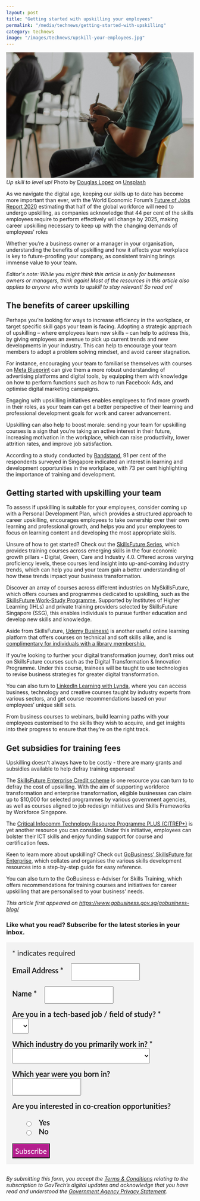 ```yaml
---
layout: post
title: "Getting started with upskilling your employees"
permalink: "/media/technews/getting-started-with-upskilling"
category: technews
image: "/images/technews/upskill-your-employees.jpg"
---
```


![Time to upskill](/images/technews/upskill-your-employees.jpg)
*Up skill to level up!* Photo by <a href="https://unsplash.com/@dougglaslopez?utm_source=unsplash&utm_medium=referral&utm_content=creditCopyText">Douglas Lopez</a> on <a href="https://unsplash.com/photos/WFItslWB89M?utm_source=unsplash&utm_medium=referral&utm_content=creditCopyText">Unsplash</a>
  

As we navigate the digital age, keeping our skills up to date has become more important than ever, with the World Economic Forum’s [Future of Jobs Report 2020](https://www.weforum.org/reports/the-future-of-jobs-report-2020/in-full/infographics-e4e69e4de7) estimating that half of the global workforce will need to undergo upskilling, as companies acknowledge that 44 per cent of the skills employees require to perform effectively will change by 2025, making career upskilling necessary to keep up with the changing demands of employees’ roles

Whether you’re a business owner or a manager in your organisation, understanding the benefits of upskilling and how it affects your workplace is key to future-proofing your company, as consistent training brings immense value to your team.

*Editor's note: While you might think this article is only for buisnesses owners or managers, think again! Most of the resources in this article also applies to anyone who wants to upskill to stay relevant! So read on!*

## The benefits of career upskilling
Perhaps you’re looking for ways to increase efficiency in the workplace, or target specific skill gaps your team is facing. Adopting a strategic approach of upskilling – where employees learn new skills – can help to address this, by giving employees an avenue to pick up current trends and new developments in your industry. This can help to encourage your team members to adopt a problem solving mindset, and avoid career stagnation.

For instance, encouraging your team to familiarise themselves with courses on [Meta Blueprint](https://www.facebook.com/business/learn) can give them a more robust understanding of advertising platforms and digital tools, by equipping them with knowledge on how to perform functions such as how to run Facebook Ads, and optimise digital marketing campaigns.

Engaging with upskilling initiatives enables employees to find more growth in their roles, as your team can get a better perspective of their learning and professional development goals for work and career advancement.

Upskilling can also help to boost morale: sending your team for upskilling courses is a sign that you’re taking an active interest in their future, increasing motivation in the workplace, which can raise productivity, lower attrition rates, and improve job satisfaction.

According to a study conducted by [Randstand](https://www.humanresourcesonline.net/only-43-of-employees-surveyed-in-singapore-are-committed-to-staying-with-their-current-employer), 91 per cent of the respondents surveyed in Singapore indicated an interest in learning and development opportunities in the workplace, with 73 per cent highlighting the importance of training and development.

## Getting started with upskilling your team

To assess if upskilling is suitable for your employees, consider coming up with a Personal Development Plan, which provides a structured approach to career upskilling, encourages employees to take ownership over their own learning and professional growth, and helps you and your employees to focus on learning content and developing the most appropriate skills.

Unsure of how to get started? Check out the [SkillsFuture Series](https://www.enterprisejobskills.gov.sg/content/upgrade-skills/skillsfuture-series.html), which provides training courses across emerging skills in the four economic growth pillars - Digital, Green, Care and Industry 4.0. Offered across varying proficiency levels, these courses lend insight into up-and-coming industry trends, which can help you and your team gain a better understanding of how these trends impact your business transformation.

Discover an array of courses across different industries on MySkillsFuture, which offers courses and programmes dedicated to upskilling, such as the [SkillsFuture Work-Study Programme.](https://programmes.myskillsfuture.gov.sg/WorkStudyIndividualProgrammes/Programme_Summary.aspx) Supported by Institutes of Higher Learning (IHLs) and private training providers selected by SkillsFuture Singapore (SSG), this enables individuals to pursue further education and develop new skills and knowledge.

Aside from SkillsFuture, [Udemy Business)](https://business.udemy.com/course-collection/?utm_source=organic-search&utm_medium=google) is another useful online learning platform that offers courses on technical and soft skills alike, and is [complimentary for individuals with a library membership.](https://mobileapp.nlb.gov.sg/get-started-with/learn/)

If you’re looking to further your digital transformation journey, don’t miss out on SkillsFuture courses such as the Digital Transformation & Innovation Programme. Under this course, trainees will be taught to use technologies to revise business strategies for greater digital transformation.

You can also turn to [LinkedIn Learning with Lynda](https://www.linkedin.com/learning/), where you can access business, technology and creative courses taught by industry experts from various sectors, and get course recommendations based on your employees’ unique skill sets.

From business courses to webinars, build learning paths with your employees customised to the skills they wish to acquire, and get insights into their progress to ensure that they’re on the right track.


## Get subsidies for training fees

Upskilling doesn’t always have to be costly - there are many grants and subsidies available to help defray training expenses!

The [SkillsFuture Enterprise Credit scheme](https://www.enterprisejobskills.gov.sg/content/upgrade-skills/sfec.html) is one resource you can turn to to defray the cost of upskilling. With the aim of supporting workforce transformation and enterprise transformation, eligible businesses can claim up to $10,000 for selected programmes by various government agencies, as well as courses aligned to job redesign initiatives and Skills Frameworks by Workforce Singapore.

The [Critical Infocomm Technology Resource Programme PLUS (CITREP+)](https://www.imda.gov.sg/imtalent/programmes/citrep-plus) is yet another resource you can consider. Under this initiative, employees can bolster their ICT skills and enjoy funding support for course and certification fees.

Keen to learn more about upskilling? Check out [GoBusiness’ SkillsFuture for Enterprise](https://www.gobusiness.gov.sg/skillsfuture-for-enterprise/?src=topnav&utm_source=govtech&utm_medium=technews&utm_campaign=), which collates and organises the various skills development resources into a step-by-step guide for easy reference.

You can also turn to the GoBusiness e-Adviser for Skills Training, which offers recommendations for training courses and initiatives for career upskilling that are personalised to your business’ needs.

*This article first appeared on https://www.gobusiness.gov.sg/gobusiness-blog/*


### **Like what you read? Subscribe for the latest stories in your inbox.**

<!-- Begin Mailchimp Signup Form -->
<link href="//cdn-images.mailchimp.com/embedcode/classic-10_7.css" rel="stylesheet" type="text/css">
<style type="text/css">
#mc_embed_signup {
	background: #f2f2f2; 
	clear: left; 
	font: 20px Lato,sans-serif;
	margin-bottom: 16px;
	padding: 16px;
	display: inline-block;
}
#mc_embed_signup .indicates-required {
        margin-bottom: 16px;
}
#mc_embed_signup .mc-field-group {
        margin-bottom: 16px;
	margin-right: 16px;
	width: inherit;
}
ul, li{
    list-style:none;
    list-style-type:none;
}
label {
        font-weight: bold;
	margin-bottom: 16px;
	margin-right: 16px;
}
input {
        height: 40px;
}
select {
        height: 40px;
}
option {
        font:20px Lato,sans-serif;
	height: 40px;
}
input[type='radio'] {
  height: 14px;
  width: 14px;
  vertical-align: middle;
  margin-right: 14px;
  margin-left: 4px;
}
#mc_embed_signup .button {
        background-color: #B41E8E;
	font:20px Lato,sans-serif;
        color: #ffffff;
}
#mc_embed_signup form {
    padding: 0;
}	
</style>
<div id="mc_embed_signup">
<form action="https://tech.us16.list-manage.com/subscribe/post?u=9326ff42459737140a6baa881&amp;id=8b7e185878" method="post" id="mc-embedded-subscribe-form" name="mc-embedded-subscribe-form" class="validate" target="_blank" novalidate>
    <div id="mc_embed_signup_scroll">
	
<div class="indicates-required">
	<span class="asterisk">*</span> indicates required
</div>
<div class="mc-field-group">
	<label for="mce-EMAIL"
	       >Email Address  <span class="asterisk">*</span>
</label>
	<input 
	       type="email" 
	       value="" 
	       name="EMAIL" 
	       class="required email" 
	       id="mce-EMAIL"
	/>
</div>
<div class="mc-field-group">
	<label for="mce-FNAME"
	       >Name  <span class="asterisk">*</span>
</label>
	<input 
	       type="text" 
	       value="" 
	       name="FNAME" 
	       class="required" 
	       id="mce-FNAME"
	/>
</div>
<div class="mc-field-group">
	<label for="mce-TECH"
	       >Are you in a tech-based job / field of study?  
	       <span class="asterisk">*</span>
</label>
	<select name="TECH" class="required" id="mce-TECH">
	<option value=""></option>
	<option value="Yes">Yes</option>
	<option value="No">No</option>
</select>
</div>
<div class="mc-field-group">
	<label for="mce-INDUSTRY"
	       >Which industry do you primarily work in?  <span class="asterisk">*</span>
</label>
	<select name="INDUSTRY" class="required" id="mce-INDUSTRY">
	<option value=""></option>
	<option value="Manufacturing - Energy &amp; Chemicals">Manufacturing - Energy &amp; Chemicals</option>
<option value="Manufacturing - Precision Engineering">Manufacturing - Precision Engineering</option>
<option value="Manufacturing - Marine &amp; Offshore">Manufacturing - Marine &amp; Offshore</option>
<option value="Manufacturing - Aerospace">Manufacturing - Aerospace</option>
<option value="Manufacturing - Electronics">Manufacturing - Electronics</option>
<option value="Built Environment - Construction &amp; Architecture">Built Environment - Construction &amp; Architecture</option>
<option value="Built Environment - Real Estate">Built Environment - Real Estate</option>
<option value="Built Environment - Cleaning">Built Environment - Cleaning</option>
<option value="Built Environment - Security">Built Environment - Security</option>
<option value="Trade &amp; Connectivity - Logistics">Trade &amp; Connectivity - Logistics</option>
<option value="Trade &amp; Connectivity - Transportation">Trade &amp; Connectivity - Transportation</option>
<option value="Trade &amp; Connectivity - Wholesale Trade">Trade &amp; Connectivity - Wholesale Trade</option>
<option value="Essential Services - Healthcare">Essential Services - Healthcare</option>
<option value="Essential Services - Education">Essential Services - Education</option>
<option value="Professional Services - Professional &amp; Consulting Services">Professional Services - Professional &amp; Consulting Services</option>
<option value="Professional Services - Financial Services">Professional Services - Financial Services</option>
<option value="Professional Services - Infocomm, Technology &amp; Media">Professional Services - Infocomm, Technology &amp; Media</option>
<option value="Lifestyle - Food &amp; Beverage">Lifestyle - Food &amp; Beverage</option>
<option value="Lifestyle - Retail">Lifestyle - Retail</option>
<option value="Lifestyle - Hotels &amp; Tourism">Lifestyle - Hotels &amp; Tourism</option>
<option value="Lifestyle - Food Manufacturing">Lifestyle - Food Manufacturing</option>
<option value="Government">Government</option>
<option value="Other Industry">Other Industry</option>
<option value="Not Applicable">Not Applicable</option>
	</select>
</div>
<div class="mc-field-group size1of2">
	<label for="mce-BIRTHYEAR">Which year were you born in? </label>
	<input type="number" name="BIRTHYEAR" class="" value="" id="mce-BIRTHYEAR">
	<span id="mce-BIRTHYEAR-HELPERTEXT" class="helper_text"></span>
</div>
<div class="mc-field-group input-group">
    <strong>Are you interested in co-creation opportunities? </strong>
    <ul><li>
    <input type="radio" value="1" name="group[59]" id="mce-group[59]-59-0">
    <label for="mce-group[59]-59-0">Yes</label>
</li>
<li>
    <input type="radio" value="2" name="group[59]" id="mce-group[59]-59-1">
    <label for="mce-group[59]-59-1">No</label>
</li>
</ul>
    <span id="mce-group[59]-HELPERTEXT" class="helper_text"></span>
</div>	    
	<div id="mce-responses" class="clear">
		<div class="response" id="mce-error-response" style="display:none"></div>
		<div class="response" id="mce-success-response" style="display:none"></div>
	</div>    <!-- real people should not fill this in and expect good things - do not remove this or risk form bot signups-->
    <div style="position: absolute; left: -5000px; font:20px Lato,sans-serif;" aria-hidden="true"><input type="text" name="b_9326ff42459737140a6baa881_8b7e185878" tabindex="-1" value=""></div>
    <div class="clear"><input type="submit" value="Subscribe" name="subscribe" id="mc-embedded-subscribe" class="button"></div>
    </div> 
</form>
</div>
<!--End mc_embed_signup-->

*By submitting this form, you accept the [Terms & Conditions](https://www.tech.gov.sg/files/GovTech-Subscription-Terms-Conditions-2021.pdf) relating to the subscription to GovTech’s digital updates and acknowledge that you have read and understood the [Government Agency Privacy Statement](https://www.tech.gov.sg/privacy/).*


